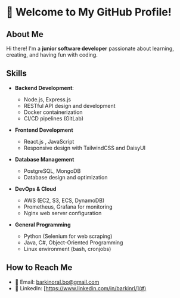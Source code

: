 # 👋 Welcome to My GitHub Profile!

## About Me
Hi there! I'm a **junior software developer** passionate about learning, creating, and having fun with coding.


## Skills

- **Backend Development**:
    - Node.js, Express.js
    - RESTful API design and development
    - Docker containerization
    - CI/CD pipelines (GitLab)

- **Frontend Development**
    - React.js , JavaScript
    - Responsive design with TailwindCSS and DaisyUI

- **Database Management**
    - PostgreSQL, MongoDB
    - Database design and optimization

- **DevOps & Cloud**
    - AWS (EC2, S3, ECS, DynamoDB)
    - Prometheus, Grafana for monitoring
    - Nginx web server configuration

- **General Programming**
    - Python (Selenium for web scraping)
    - Java, C#, Object-Oriented Programming
    - Linux environment (bash, cronjobs) 

## How to Reach Me
- 📧 Email: [barkinoral.bo@gmail.com](mailto:barkinoral.bo@gmail.com)
- 💼 LinkedIn: [https://www.linkedin.com/in/barkinrl/](#)

<!-- <img src="https://media0.giphy.com/media/v1.Y2lkPTc5MGI3NjExcTZ5NTczbm02YmM1eGsyZWV5eW5nYWo5aHltemoyMnRtN3BibDljZyZlcD12MV9pbnRlcm5hbF9naWZfYnlfaWQmY3Q9Zw/bASySzJH6bsxG/giphy.gif" alt="Funny cat GIF" width="200">  -->

